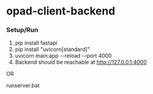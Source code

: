 # opad-client-backend

### Setup/Run

1. pip install fastapi
2. pip install "uvicorn[standard]"
3. uvicorn main:app --reload --port 4000
4. Backend should be reachable at http://127.0.0.1:4000

OR

runserver.bat
